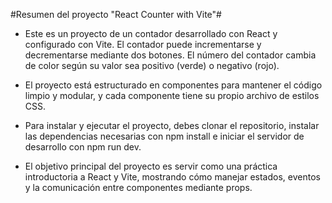 #Resumen del proyecto "React Counter with Vite"#

- Este es un proyecto de un contador desarrollado con React y configurado con Vite. El contador puede incrementarse y decrementarse mediante dos botones. El número del contador cambia de color según su valor sea positivo (verde) o negativo (rojo).

- El proyecto está estructurado en componentes para mantener el código limpio y modular, y cada componente tiene su propio archivo de estilos CSS.

- Para instalar y ejecutar el proyecto, debes clonar el repositorio, instalar las dependencias necesarias con npm install e iniciar el servidor de desarrollo con npm run dev.

- El objetivo principal del proyecto es servir como una práctica introductoria a React y Vite, mostrando cómo manejar estados, eventos y la comunicación entre componentes mediante props.

